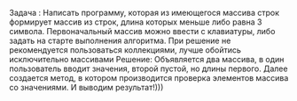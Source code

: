 Задача :
Написать программу, которая из имеющегося массива строк формирует массив из строк, длина которых меньше либо равна 3 символа. Первоначальный массив можно ввести с клавиатуры, либо задать на старте выполнения алгоритма. При решение не рекомендуется пользоваться коллекциями, лучше обойтись исключительно массивами
Решение:
Объявляется два массива, в один пользователь вводит значения, второй пустой, но длины первого.
Далее создается метод, в котором производится проверка элементов массива со значениями.
И выводим результат!)))
